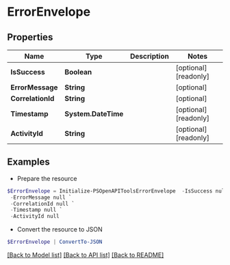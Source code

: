 # ErrorEnvelope
## Properties

Name | Type | Description | Notes
------------ | ------------- | ------------- | -------------
**IsSuccess** | **Boolean** |  | [optional] [readonly] 
**ErrorMessage** | **String** |  | [optional] 
**CorrelationId** | **String** |  | [optional] 
**Timestamp** | **System.DateTime** |  | [optional] [readonly] 
**ActivityId** | **String** |  | [optional] [readonly] 

## Examples

- Prepare the resource
```powershell
$ErrorEnvelope = Initialize-PSOpenAPIToolsErrorEnvelope  -IsSuccess null `
 -ErrorMessage null `
 -CorrelationId null `
 -Timestamp null `
 -ActivityId null
```

- Convert the resource to JSON
```powershell
$ErrorEnvelope | ConvertTo-JSON
```

[[Back to Model list]](../README.md#documentation-for-models) [[Back to API list]](../README.md#documentation-for-api-endpoints) [[Back to README]](../README.md)

